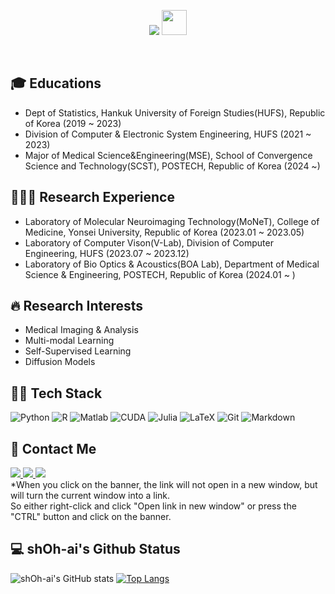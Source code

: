 <p align="center">
  <img src="https://capsule-render.vercel.app/api?type=cylinder&color=auto&height=300&section=header&text=Hello%20there,%20Welcome%20to%20sh.Oh's%20Github&fontSize=42" />
  <img src="https://raw.githubusercontent.com/iampavangandhi/iampavangandhi/master/gifs/Hi.gif" width="40" height="40" />
</p>

<br />

<h2> 🎓 Educations </h2>

- Dept of Statistics, Hankuk University of Foreign Studies(HUFS), Republic of Korea (2019 ~ 2023)<Br>
- Division of Computer & Electronic System Engineering, HUFS (2021 ~ 2023)<Br>
- Major of Medical Science&Engineering(MSE), School of Convergence Science and Technology(SCST), POSTECH, Republic of Korea (2024 ~)

<h2> 👨🏻‍🔬 Research Experience </h2>

- Laboratory of Molecular Neuroimaging Technology(MoNeT), College of Medicine, Yonsei University, Republic of Korea (2023.01 ~ 2023.05)<Br>
- Laboratory of Computer Vison(V-Lab), Division of Computer Engineering, HUFS (2023.07 ~ 2023.12)<Br>
- Laboratory of Bio Optics & Acoustics(BOA Lab), Department of Medical Science & Engineering, POSTECH, Republic of Korea (2024.01 ~ )

<h2> 🔥 Research Interests </h2>

- Medical Imaging & Analysis <Br>
- Multi-modal Learning <Br>
- Self-Supervised Learning <Br>
- Diffusion Models

<h2> 💪🏻 Tech Stack </h2>

![Python](https://img.shields.io/badge/-Python-3776AB?style=for-the-badge&logo=Python&logoColor=white)
![R](https://img.shields.io/badge/-R-276DC3?style=for-the-badge&logo=R&logoColor=white)
![Matlab](https://img.shields.io/badge/MATLAB-R2023a-BLUE.svg)
![CUDA](https://img.shields.io/badge/-CUDA-76B900?style=for-the-badge&logo=NVIDIA&logoColor=white)
![Julia](https://img.shields.io/badge/-Julia-9558B2?style=for-the-badge&logo=Julia&logoColor=white)
![LaTeX](https://img.shields.io/badge/latex-%23008080.svg?style=for-the-badge&logo=latex&logoColor=white)
![Git](https://img.shields.io/badge/-Git-F05032?style=for-the-badge&logo=git&logoColor=ffffff)
![Markdown](https://img.shields.io/badge/-Markdown-000000?style=for-the-badge&logo=Markdown&logoColor=white)

<h2> 📧 Contact Me </h2>

<a href="mailto:shoyangchung@gmail.com" target="_blank">
<img src="https://img.shields.io/badge/-Gmail-EA4335?style=for-the-badge&logo=Gmail&logoColor=white"/>
</a>
<a href="https://sites.google.com/view/seunghunoh/%ED%99%88" target="_blank">
<img src="https://img.shields.io/badge/-Googlesite-34A853?style=for-the-badge&logo=GoogleSheets&logoColor=white"/>
</a>
<a href="https://www.linkedin.com/in/seunghunoh19/" target="_blank">
<img src="https://img.shields.io/badge/-LinkedIn-0A66C2?style=for-the-badge&logo=LinkedIn&logoColor=white"/>
</a>
<Br>
*When you click on the banner, the link will not open in a new window, but will turn the current window into a link. <Br> So either right-click and click "Open link in new window" or press the "CTRL" button and click on the banner.

<h2> 💻 shOh-ai's Github Status </h2>

![shOh-ai's GitHub stats](https://github-readme-stats.vercel.app/api?username=shOh-ai&show_icons=true&theme=radical)
[![Top Langs](https://github-readme-stats.vercel.app/api/top-langs/?username=shOh-ai&layout=compact)](https://github.com/shOh-ai/github-readme-stats)
